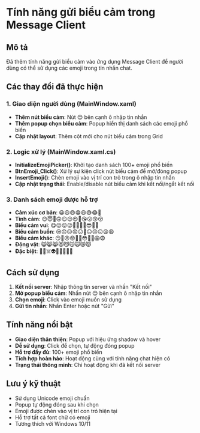 # Tính năng gửi biểu cảm trong Message Client

## Mô tả
Đã thêm tính năng gửi biểu cảm vào ứng dụng Message Client để người dùng có thể sử dụng các emoji trong tin nhắn chat.

## Các thay đổi đã thực hiện

### 1. Giao diện người dùng (MainWindow.xaml)
- **Thêm nút biểu cảm**: Nút 😊 bên cạnh ô nhập tin nhắn
- **Thêm popup chọn biểu cảm**: Popup hiển thị danh sách các emoji phổ biến
- **Cập nhật layout**: Thêm cột mới cho nút biểu cảm trong Grid

### 2. Logic xử lý (MainWindow.xaml.cs)
- **InitializeEmojiPicker()**: Khởi tạo danh sách 100+ emoji phổ biến
- **BtnEmoji_Click()**: Xử lý sự kiện click nút biểu cảm để mở/đóng popup
- **InsertEmoji()**: Chèn emoji vào vị trí con trỏ trong ô nhập tin nhắn
- **Cập nhật trạng thái**: Enable/disable nút biểu cảm khi kết nối/ngắt kết nối

### 3. Danh sách emoji được hỗ trợ
- **Cảm xúc cơ bản**: 😀😃😄😁😆😅😂🤣
- **Tình cảm**: 😊😇🙂🙃😉😌😍🥰😘😗😙😚
- **Biểu cảm vui**: 😋😛😝😜🤪🤨🧐🤓😎🤩🥳
- **Biểu cảm buồn**: 😒😞😔😟😕🙁☹️😣😖😫😩
- **Biểu cảm khác**: 😏😤😠😡🤬🤯😳🥵🥶😱😨
- **Động vật**: 😺😸😹😻😼😽🙀😿😾
- **Đặc biệt**: 👻💀☠️👽👾🤖🎃💩🤡

## Cách sử dụng

1. **Kết nối server**: Nhập thông tin server và nhấn "Kết nối"
2. **Mở popup biểu cảm**: Nhấn nút 😊 bên cạnh ô nhập tin nhắn
3. **Chọn emoji**: Click vào emoji muốn sử dụng
4. **Gửi tin nhắn**: Nhấn Enter hoặc nút "Gửi"

## Tính năng nổi bật

- **Giao diện thân thiện**: Popup với hiệu ứng shadow và hover
- **Dễ sử dụng**: Click để chọn, tự động đóng popup
- **Hỗ trợ đầy đủ**: 100+ emoji phổ biến
- **Tích hợp hoàn hảo**: Hoạt động cùng với tính năng chat hiện có
- **Trạng thái thông minh**: Chỉ hoạt động khi đã kết nối server

## Lưu ý kỹ thuật

- Sử dụng Unicode emoji chuẩn
- Popup tự động đóng sau khi chọn
- Emoji được chèn vào vị trí con trỏ hiện tại
- Hỗ trợ tất cả font chữ có emoji
- Tương thích với Windows 10/11

